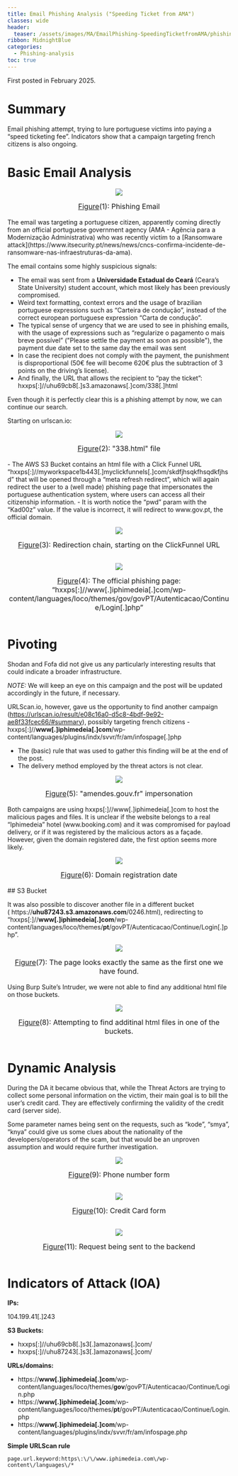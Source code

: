 ```yaml
---
title: Email Phishing Analysis ("Speeding Ticket from AMA")
classes: wide
header:
  teaser: /assets/images/MA/EmailPhishing-SpeedingTicketfromAMA/phishing.png
ribbon: MidnightBlue
categories:
  - Phishing-analysis
toc: true
---
```


First posted in February 2025.

# Summary
Email phishing attempt, trying to lure portuguese victims into paying a “speed ticketing fee”. Indicators show that a campaign targeting french citizens is also ongoing.

# Basic Email Analysis

<p align="center">
  <img src="\assets\images\MA\EmailPhishing-SpeedingTicketfromAMA\Email.png" />
</p>
<center><font size="3"> <u>Figure</u>(1): Phishing Email<u></u> </font></center>
<br>
The email was targeting a portuguese citizen, apparently coming directly from an official portuguese government agency (AMA - Agência para a Modernização Administrativa) who was recently victim to a [Ransomware attack](https://www.itsecurity.pt/news/news/cncs-confirma-incidente-de-ransomware-nas-infraestruturas-da-ama).

The email contains some highly suspicious signals:

- The email was sent from a **Universidade Estadual do Ceará** (Ceara’s State University) student account, which most likely has been previously compromised.
- Weird text formatting, context errors and the usage of brazilian portuguese expressions such as “Carteira de condução”, instead of the correct european portuguese expression “Carta de condução”.
- The typical sense of urgency that we are used to see in phishing emails, with the usage of expressions such as “regularize o pagamento o mais breve possível” ("Please settle the payment as soon as possible"), the payment due date set to the same day the email was sent
- In case the recipient does not comply with the payment, the punishment is disproportional (50€ fee will become 620€ plus the subtraction of 3 points on the driving’s license).
- And finally, the URL that allows the recipient to “pay the ticket”: hxxps[:]//uhu69cb8[.]s3.amazonaws[.]com/338[.]html

Even though it is perfectly clear this is a phishing attempt by now, we can continue our search.

Starting on urlscan.io:

<p align="center">
  <img src="\assets\images\MA\EmailPhishing-SpeedingTicketfromAMA\338html.png" />
</p>
<center><font size="3"> <u>Figure</u>(2): "338.html" file<u></u> </font></center>
<br>
- The AWS S3 Bucket contains an html file with a Click Funnel URL “hxxps[:]//myworkspace1b443[.]myclickfunnels[.]com/skdfjhsqkfhsqdkfjhsd” that will be opened through a “meta refresh redirect”, which will again redirect the user to a (well made) phishing page that impersonates the portuguese authentication system, where users can access all their citizenship information.
    - It is worth notice the “pwd” param with the “Kad00z” value. If the value is incorrect, it will redirect to www.gov.pt, the official domain.

<p align="center">
  <img src="\assets\images\MA\EmailPhishing-SpeedingTicketfromAMA\RedirectChain.png" />
</p>
<center><font size="3"> <u>Figure</u>(3): Redirection chain, starting on the ClickFunnel URL<u></u> </font></center>
<br>
<p align="center">
  <img src="\assets\images\MA\EmailPhishing-SpeedingTicketfromAMA\PhishingPage1.png" />
</p>
<center><font size="3"> <u>Figure</u>(4): The official phishing page: “hxxps[:]//www[.]iphimedeia[.]com/wp-content/languages/loco/themes/gov/govPT/Autenticacao/Continue/Login[.]php”
<u></u> </font></center>
<br>


# Pivoting

Shodan and Fofa did not give us any particularly interesting results that could indicate a broader infrastructure.

*NOTE:* We will keep an eye on this campaign and the post will be updated accordingly in the future, if necessary.

URLScan.io, however, gave us the opportunity to find another campaign (https://urlscan.io/result/e08c16a0-d5c8-4bdf-9e92-ae8f33fcec66/#summary), possibly targeting french citizens - hxxps[:]//**www[.]iphimedeia[.]com**/wp-content/languages/plugins/indx/svvr/fr/am/infospage[.]php

- The (basic) rule that was used to gather this finding will be at the end of the post.
- The delivery method employed by the threat actors is not clear.

<p align="center">
  <img src="\assets\images\MA\EmailPhishing-SpeedingTicketfromAMA\PhishingPageFrench.png" />
</p>
<center><font size="3"> <u>Figure</u>(5): "amendes.gouv.fr" impersonation<u></u> </font></center>
<br>
Both campaigns are using hxxps[:]//www[.]iphimedeia[.]com to host the malicious pages and files. It is unclear if the website belongs to a real “Iphimedeia” hotel (www.booking.com) and it was compromised for payload delivery, or if it was registered by the malicious actors as a façade. However, given the domain registered date, the first option seems more likely.

<p align="center">
  <img src="\assets\images\MA\EmailPhishing-SpeedingTicketfromAMA\iphimedeiaRegistration.png" />
</p>
<center><font size="3"> <u>Figure</u>(6): Domain registration date<u></u> </font></center>
<br>
## S3 Bucket

It was also possible to discover another file in a different bucket ( https://**uhu87243.s3.amazonaws.com**/0246.html), redirecting to “hxxps[:]//**www[.]iphimedeia[.]com**/wp-content/languages/loco/themes/**pt**/govPT/Autenticacao/Continue/Login[.]php”.

<p align="center">
  <img src="\assets\images\MA\EmailPhishing-SpeedingTicketfromAMA\PhishingPage3.png" />
</p>
<center><font size="3"> <u>Figure</u>(7): The page looks exactly the same as the first one we have found.<u></u> </font></center>
<br>
Using Burp Suite’s Intruder, we were not able to find any additional html file on those buckets.

<p align="center">
  <img src="\assets\images\MA\EmailPhishing-SpeedingTicketfromAMA\Intruder.png" />
</p>
<center><font size="3"> <u>Figure</u>(8): Attempting to find additinal html files in one of the buckets.<u></u> </font></center>
<br>

# Dynamic Analysis

During the DA it became obvious that, while the Threat Actors are trying to collect some personal information on the victim, their main goal is to bill the user’s credit card. They are effectively confirming the validity of the credit card (server side).

Some parameter names being sent on the requests, such as “kode”, “smya”, “knya” could give us some clues about the nationality of the developers/operators of the scam, but that would be an unproven assumption and would require further investigation.

<p align="center">
  <img src="\assets\images\MA\EmailPhishing-SpeedingTicketfromAMA\DAInicial.png" />
</p>
<center><font size="3"> <u>Figure</u>(9): Phone number form<u></u> </font></center>
<br>
<p align="center">
  <img src="\assets\images\MA\EmailPhishing-SpeedingTicketfromAMA\DACartaoCredito.png" />
</p>
<center><font size="3"> <u>Figure</u>(10): Credit Card form<u></u> </font></center>
<br>
<p align="center">
  <img src="\assets\images\MA\EmailPhishing-SpeedingTicketfromAMA\DAVerificacaoBancaria.png" />
</p>
<center><font size="3"> <u>Figure</u>(11): Request being sent to the backend<u></u> </font></center>
<br>

# Indicators of Attack (IOA)

**IPs:**

104.199.41[.]243

**S3 Buckets:**

- hxxps[:]//uhu69cb8[.]s3[.]amazonaws[.]com/
- hxxps[:]//uhu87243[.]s3[.]amazonaws[.]com/

**URLs/domains:**

- https://**www[.]iphimedeia[.]com**/wp-content/languages/loco/themes/**gov**/govPT/Autenticacao/Continue/Login.php
- https://**www[.]iphimedeia[.]com**/wp-content/languages/loco/themes/**pt**/govPT/Autenticacao/Continue/Login.php
- https://**www[.]iphimedeia[.]com**/wp-content/languages/plugins/indx/svvr/fr/am/infospage.php

**Simple URLScan rule**

`page.url.keyword:https\:\/\/www.iphimedeia.com\/wp-content\/languages\/*`

